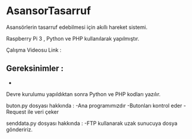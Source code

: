 # AsansorTasarruf

Asansörlerin tasarruf edebilmesi için akıllı hareket sistemi. 

Raspberry Pi 3 , Python ve PHP kullanılarak yapılmıştır.

Çalışma Videosu Link : 

Gereksinimler :
-
-

Devre kurulumu yapıldıktan sonra Python ve PHP kodları yazılır.

buton.py dosyası hakkında :
-Ana programımızdır
-Butonları kontrol eder
-Request ile veri çeker

senddata.py dosyası hakkında :
-FTP kullanarak uzak sunucuya dosya göndeririz.


